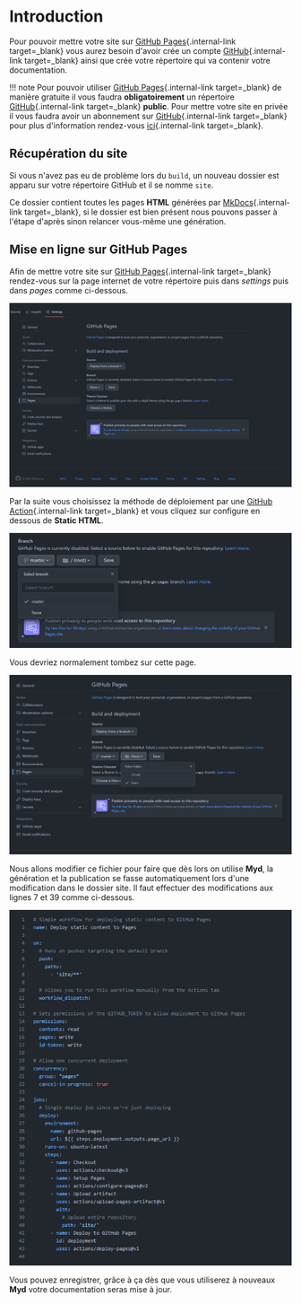 # Introduction

Pour pouvoir mettre votre site sur [GitHub Pages](https://docs.github.com/en/pages/getting-started-with-github-pages/about-github-pages){.internal-link target=_blank} vous aurez besoin d'avoir crée un compte [GitHub](https://github.com/){.internal-link target=_blank} ainsi que crée votre répertoire qui va contenir votre documentation.

!!! note
    Pour pouvoir utiliser [GitHub Pages](https://docs.github.com/en/pages/getting-started-with-GitHub-pages/about-GitHub-pages){.internal-link target=_blank} de manière gratuite il vous faudra **obligatoirement** un répertoire [GitHub](https://github.com/){.internal-link target=_blank} **public**. Pour mettre votre site en privée il vous faudra avoir un abonnement sur [GitHub](https://github.com/){.internal-link target=_blank} pour plus d'information rendez-vous [ici](https://docs.github.com/en/pages/getting-started-with-github-pages/about-github-pages){.internal-link target=_blank}.

## Récupération du site

Si vous n'avez pas eu de problème lors du ```build```, un nouveau dossier est apparu sur votre répertoire GitHub et il se nomme ```site```.

Ce dossier contient toutes les pages **HTML** générées par [MkDocs](https://www.mkdocs.org/){.internal-link target=_blank}, si le dossier est bien présent nous pouvons passer à l'étape d'après sinon relancer vous-même une génération.

## Mise en ligne sur GitHub Pages

Afin de mettre votre site sur [GitHub Pages](https://docs.github.com/en/pages/getting-started-with-github-pages/about-github-pages){.internal-link target=_blank} rendez-vous sur la page internet de votre répertoire puis dans *settings* puis dans *pages* comme ci-dessous.

![1_github.png](../img/1_github.png "GitHub Pages")

Par la suite vous choisissez la méthode de déploiement par une [GitHub Action](https://docs.github.com/en/actions){.internal-link target=_blank} et vous cliquez sur configure en dessous de **Static HTML**.

![2_github.png](../img/2_github.png "GitHub Pages")

Vous devriez normalement tombez sur cette page.

![3_github.png](../img/3_github.png "GitHub Pages")

Nous allons modifier ce fichier pour faire que dès lors on utilise **Myd**, la génération et la publication se fasse automatiquement lors d'une modification dans le dossier site. Il faut effectuer des modifications aux lignes 7 et 39 comme ci-dessous. 

![4_github.png](../img/4_github.png "GitHub Pages")

Vous pouvez enregistrer, grâce à ça dès que vous utiliserez à nouveaux **Myd** votre documentation seras mise à jour.

